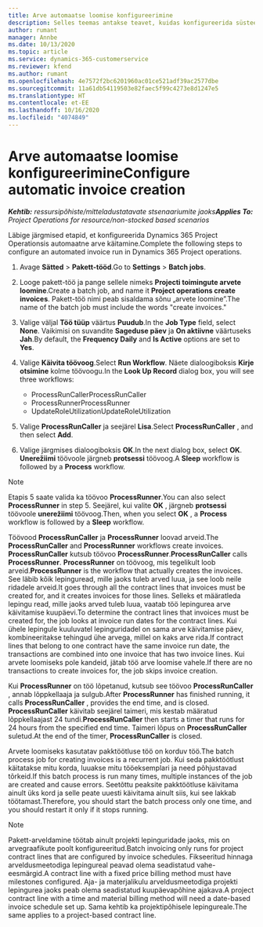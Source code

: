 ```yaml
---
title: Arve automaatse loomise konfigureerimine
description: Selles teemas antakse teavet, kuidas konfigureerida süsteemi, et luua arveid automaatselt.
author: rumant
manager: Annbe
ms.date: 10/13/2020
ms.topic: article
ms.service: dynamics-365-customerservice
ms.reviewer: kfend
ms.author: rumant
ms.openlocfilehash: 4e7572f2bc6201960ac01ce521adf39ac2577dbe
ms.sourcegitcommit: 11a61db54119503e82faec5f99c4273e8d1247e5
ms.translationtype: HT
ms.contentlocale: et-EE
ms.lasthandoff: 10/16/2020
ms.locfileid: "4074849"
---
```

# <a name="configure-automatic-invoice-creation"></a><span data-ttu-id="d11a3-103">Arve automaatse loomise konfigureerimine</span><span class="sxs-lookup"><span data-stu-id="d11a3-103">Configure automatic invoice creation</span></span>

<span data-ttu-id="d11a3-104">_**Kehtib:** ressursipõhiste/mitteladustatavate stsenaariumite jaoks_</span><span class="sxs-lookup"><span data-stu-id="d11a3-104">_**Applies To:** Project Operations for resource/non-stocked based scenarios_</span></span>


<span data-ttu-id="d11a3-105">Läbige järgmised etapid, et konfigureerida Dynamics 365 Project Operationsis automaatne arve käitamine.</span><span class="sxs-lookup"><span data-stu-id="d11a3-105">Complete the following steps to configure an automated invoice run in Dynamics 365 Project operations.</span></span>

1. <span data-ttu-id="d11a3-106">Avage **Sätted** > **Pakett-tööd**.</span><span class="sxs-lookup"><span data-stu-id="d11a3-106">Go to **Settings** > **Batch jobs**.</span></span>
2. <span data-ttu-id="d11a3-107">Looge pakett-töö ja pange sellele nimeks **Projecti toimingute arvete loomine**.</span><span class="sxs-lookup"><span data-stu-id="d11a3-107">Create a batch job, and name it **Project operations create invoices**.</span></span> <span data-ttu-id="d11a3-108">Pakett-töö nimi peab sisaldama sõnu „arvete loomine”.</span><span class="sxs-lookup"><span data-stu-id="d11a3-108">The name of the batch job must include the words "create invoices."</span></span>
3. <span data-ttu-id="d11a3-109">Valige väljal **Töö tüüp** väärtus **Puudub**.</span><span class="sxs-lookup"><span data-stu-id="d11a3-109">In the **Job Type** field, select **None**.</span></span> <span data-ttu-id="d11a3-110">Vaikimisi on suvandite **Sageduse päev** ja **On aktiivne** väärtuseks **Jah**.</span><span class="sxs-lookup"><span data-stu-id="d11a3-110">By default, the **Frequency Daily** and **Is Active** options are set to **Yes**.</span></span>
4. <span data-ttu-id="d11a3-111">Valige **Käivita töövoog**.</span><span class="sxs-lookup"><span data-stu-id="d11a3-111">Select **Run Workflow**.</span></span> <span data-ttu-id="d11a3-112">Näete dialoogiboksis **Kirje otsimine** kolme töövoogu.</span><span class="sxs-lookup"><span data-stu-id="d11a3-112">In the **Look Up Record** dialog box, you will see three workflows:</span></span>

    - <span data-ttu-id="d11a3-113">ProcessRunCaller</span><span class="sxs-lookup"><span data-stu-id="d11a3-113">ProcessRunCaller</span></span>
    - <span data-ttu-id="d11a3-114">ProcessRunner</span><span class="sxs-lookup"><span data-stu-id="d11a3-114">ProcessRunner</span></span>
    - <span data-ttu-id="d11a3-115">UpdateRoleUtilization</span><span class="sxs-lookup"><span data-stu-id="d11a3-115">UpdateRoleUtilization</span></span>

5. <span data-ttu-id="d11a3-116">Valige **ProcessRunCaller** ja seejärel **Lisa**.</span><span class="sxs-lookup"><span data-stu-id="d11a3-116">Select **ProcessRunCaller** , and then select **Add**.</span></span>
6. <span data-ttu-id="d11a3-117">Valige järgmises dialoogiboksis **OK**.</span><span class="sxs-lookup"><span data-stu-id="d11a3-117">In the next dialog box, select **OK**.</span></span> <span data-ttu-id="d11a3-118">**Unerežiimi** töövoole järgneb **protsessi** töövoog.</span><span class="sxs-lookup"><span data-stu-id="d11a3-118">A **Sleep** workflow is followed by a **Process** workflow.</span></span>

  > [!NOTE]
  > <span data-ttu-id="d11a3-119">Etapis 5 saate valida ka töövoo **ProcessRunner**.</span><span class="sxs-lookup"><span data-stu-id="d11a3-119">You can also select **ProcessRunner** in step 5.</span></span> <span data-ttu-id="d11a3-120">Seejärel, kui valite **OK** , järgneb **protsessi** töövoole **unerežiimi** töövoog.</span><span class="sxs-lookup"><span data-stu-id="d11a3-120">Then, when you select **OK** , a **Process** workflow is followed by a **Sleep** workflow.</span></span>

<span data-ttu-id="d11a3-121">Töövood **ProcessRunCaller** ja **ProcessRunner** loovad arveid.</span><span class="sxs-lookup"><span data-stu-id="d11a3-121">The **ProcessRunCaller** and **ProcessRunner** workflows create invoices.</span></span> <span data-ttu-id="d11a3-122">**ProcessRunCaller** kutsub töövoo **ProcessRunner**.</span><span class="sxs-lookup"><span data-stu-id="d11a3-122">**ProcessRunCaller** calls **ProcessRunner**.</span></span> <span data-ttu-id="d11a3-123">**ProcessRunner** on töövoog, mis tegelikult loob arveid.</span><span class="sxs-lookup"><span data-stu-id="d11a3-123">**ProcessRunner** is the workflow that actually creates the invoices.</span></span> <span data-ttu-id="d11a3-124">See läbib kõik lepinguread, mille jaoks tuleb arved luua, ja see loob neile ridadele arveid.</span><span class="sxs-lookup"><span data-stu-id="d11a3-124">It goes through all the contract lines that invoices must be created for, and it creates invoices for those lines.</span></span> <span data-ttu-id="d11a3-125">Selleks et määratleda lepingu read, mille jaoks arved tuleb luua, vaatab töö lepingurea arve käivitamise kuupäevi.</span><span class="sxs-lookup"><span data-stu-id="d11a3-125">To determine the contract lines that invoices must be created for, the job looks at invoice run dates for the contract lines.</span></span> <span data-ttu-id="d11a3-126">Kui ühele lepingule kuuluvatel lepinguridadel on sama arve käivitamise päev, kombineeritakse tehingud ühe arvega, millel on kaks arve rida.</span><span class="sxs-lookup"><span data-stu-id="d11a3-126">If contract lines that belong to one contract have the same invoice run date, the transactions are combined into one invoice that has two invoice lines.</span></span> <span data-ttu-id="d11a3-127">Kui arvete loomiseks pole kandeid, jätab töö arve loomise vahele.</span><span class="sxs-lookup"><span data-stu-id="d11a3-127">If there are no transactions to create invoices for, the job skips invoice creation.</span></span>

<span data-ttu-id="d11a3-128">Kui **ProcessRunner** on töö lõpetanud, kutsub see töövoo **ProcessRunCaller** , annab lõppkellaaja ja sulgub.</span><span class="sxs-lookup"><span data-stu-id="d11a3-128">After **ProcessRunner** has finished running, it calls **ProcessRunCaller** , provides the end time, and is closed.</span></span> <span data-ttu-id="d11a3-129">**ProcessRunCaller** käivitab seejärel taimeri, mis kestab määratud lõppkellaajast 24 tundi.</span><span class="sxs-lookup"><span data-stu-id="d11a3-129">**ProcessRunCaller** then starts a timer that runs for 24 hours from the specified end time.</span></span> <span data-ttu-id="d11a3-130">Taimeri lõpus on **ProcessRunCaller** suletud.</span><span class="sxs-lookup"><span data-stu-id="d11a3-130">At the end of the timer, **ProcessRunCaller** is closed.</span></span>

<span data-ttu-id="d11a3-131">Arvete loomiseks kasutatav pakktöötluse töö on korduv töö.</span><span class="sxs-lookup"><span data-stu-id="d11a3-131">The batch process job for creating invoices is a recurrent job.</span></span> <span data-ttu-id="d11a3-132">Kui seda pakktöötlust käitatakse mitu korda, luuakse mitu tööeksemplari ja need põhjustavad tõrkeid.</span><span class="sxs-lookup"><span data-stu-id="d11a3-132">If this batch process is run many times, multiple instances of the job are created and cause errors.</span></span> <span data-ttu-id="d11a3-133">Seetõttu peaksite pakktöötluse käivitama ainult üks kord ja selle peate uuesti käivitama ainult siis, kui see lakkab töötamast.</span><span class="sxs-lookup"><span data-stu-id="d11a3-133">Therefore, you should start the batch process only one time, and you should restart it only if it stops running.</span></span>

> [!NOTE]
> <span data-ttu-id="d11a3-134">Pakett-arveldamine töötab ainult projekti lepinguridade jaoks, mis on arvegraafikute poolt konfigureeritud.</span><span class="sxs-lookup"><span data-stu-id="d11a3-134">Batch invoicing only runs for project contract lines that are configured by invoice schedules.</span></span> <span data-ttu-id="d11a3-135">Fikseeritud hinnaga arveldusmeetodiga lepingureal peavad olema seadistatud vahe-eesmärgid.</span><span class="sxs-lookup"><span data-stu-id="d11a3-135">A contract line with a fixed price billing method must have milestones configured.</span></span> <span data-ttu-id="d11a3-136">Aja- ja materjalikulu arveldusmeetodiga projekti lepingurea jaoks peab olema seadistatud kuupäevapõhine ajakava.</span><span class="sxs-lookup"><span data-stu-id="d11a3-136">A project contract line with a time and material billing method will need a date-based invoice schedule set up.</span></span> <span data-ttu-id="d11a3-137">Sama kehtib ka projektipõhisele lepingureale.</span><span class="sxs-lookup"><span data-stu-id="d11a3-137">The same applies to a project-based contract line.</span></span>     
